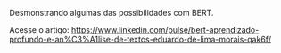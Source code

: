 Desmonstrando algumas das possibilidades com BERT.

Acesse o artigo: https://www.linkedin.com/pulse/bert-aprendizado-profundo-e-an%C3%A1lise-de-textos-eduardo-de-lima-morais-qak6f/

